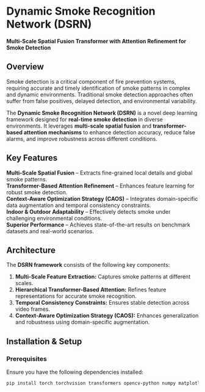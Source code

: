 # **Dynamic Smoke Recognition Network (DSRN)**
**Multi-Scale Spatial Fusion Transformer with Attention Refinement for Smoke Detection**

## **Overview**
Smoke detection is a critical component of fire prevention systems, requiring accurate and timely identification of smoke patterns in complex and dynamic environments. Traditional smoke detection approaches often suffer from false positives, delayed detection, and environmental variability.

The **Dynamic Smoke Recognition Network (DSRN)** is a novel deep learning framework designed for **real-time smoke detection** in diverse environments. It leverages **multi-scale spatial fusion** and **transformer-based attention mechanisms** to enhance detection accuracy, reduce false alarms, and improve robustness across different conditions.

## **Key Features**
**Multi-Scale Spatial Fusion** – Extracts fine-grained local details and global smoke patterns.  
**Transformer-Based Attention Refinement** – Enhances feature learning for robust smoke detection.  
**Context-Aware Optimization Strategy (CAOS)** – Integrates domain-specific data augmentation and temporal consistency constraints.  
**Indoor & Outdoor Adaptability** – Effectively detects smoke under challenging environmental conditions.  
**Superior Performance** – Achieves state-of-the-art results on benchmark datasets and real-world scenarios.  

## **Architecture**
The **DSRN framework** consists of the following key components:
1. **Multi-Scale Feature Extraction:** Captures smoke patterns at different scales.
2. **Hierarchical Transformer-Based Attention:** Refines feature representations for accurate smoke recognition.
3. **Temporal Consistency Constraints:** Ensures stable detection across video frames.
4. **Context-Aware Optimization Strategy (CAOS):** Enhances generalization and robustness using domain-specific augmentation.

## **Installation & Setup**
### **Prerequisites**
Ensure you have the following dependencies installed:
```bash
pip install torch torchvision transformers opencv-python numpy matplotlib
